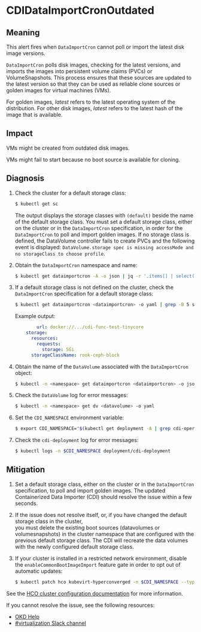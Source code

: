 # CDIDataImportCronOutdated
<!-- Edited by apinnick, Oct. 2022-->

## Meaning

This alert fires when `DataImportCron` cannot poll or import the latest disk image versions.

`DataImportCron` polls disk images, checking for the latest versions, and imports the images into persistent volume claims (PVCs) or VolumeSnapshots. This process ensures that these sources are updated to the latest version so that they can be used as reliable clone sources or golden images for virtual machines (VMs).

For golden images, _latest_ refers to the latest operating system of the distribution. For other disk images, _latest_ refers to the latest hash of the image that is available.

## Impact

VMs might be created from outdated disk images.

VMs might fail to start because no boot source is available for cloning.

## Diagnosis

1. Check the cluster for a default storage class:

   ```bash
   $ kubectl get sc
   ```

   The output displays the storage classes with `(default)` beside the name of the default storage class. You must set a default storage class, either on the cluster or in the `DataImportCron` specification, in order for the `DataImportCron` to poll and import golden images. If no storage class is defined, the DataVolume controller fails to create PVCs and the following event is displayed: `DataVolume.storage spec is missing accessMode and no storageClass to choose profile`.

2. Obtain the `DataImportCron` namespace and name:

   ```bash
   $ kubectl get dataimportcron -A -o json | jq -r '.items[] | select(.status.conditions[] | select(.type == "UpToDate" and .status == "False")) | .metadata.namespace + "/" + .metadata.name'
   ```

3. If a default storage class is not defined on the cluster, check the `DataImportCron` specification for a default storage class:

   ```bash
   $ kubectl get dataimportcron <dataimportcron> -o yaml | grep -B 5 storageClassName
   ```

   Example output:

   ```yaml
           url: docker://.../cdi-func-test-tinycore
       storage:
         resources:
           requests:
             storage: 5Gi
         storageClassName: rook-ceph-block
   ```

4. Obtain the name of the `DataVolume` associated with the `DataImportCron` object:

   ```bash
   $ kubectl -n <namespace> get dataimportcron <dataimportcron> -o json | jq .status.lastImportedPVC.name
   ```

5. Check the `DataVolume` log for error messages:

   ```bash
   $ kubectl -n <namespace> get dv <datavolume> -o yaml
   ```

6. Set the `CDI_NAMESPACE` environment variable:

   ```bash
   $ export CDI_NAMESPACE="$(kubectl get deployment -A | grep cdi-operator | awk '{print $1}')"
   ```

7. Check the `cdi-deployment` log for error messages:

   ```bash
   $ kubectl logs -n $CDI_NAMESPACE deployment/cdi-deployment
   ```

## Mitigation

1. Set a default storage class, either on the cluster or in the `DataImportCron` specification, to poll and import golden images. The updated Containerized Data Importer (CDI) should resolve the issue within a few seconds.

2. If the issue does not resolve itself, or, if you have changed the default storage class in the cluster,  
you must delete the existing boot sources (datavolumes or volumesnapshots) in the cluster namespace that are configured with the previous default storage class. The CDI will recreate the data volumes with the newly configured default storage class.

3. If your cluster is installed in a restricted network environment, disable the `enableCommonBootImageImport` feature gate in order to opt out of automatic updates:

   ```bash
   $ kubectl patch hco kubevirt-hyperconverged -n $CDI_NAMESPACE --type json -p '[{"op": "replace", "path": "/spec/featureGates/enableCommonBootImageImport", "value": false}]'
   ```

<!--DS: If you cannot resolve the issue, log in to the link:https://access.redhat.com[Customer Portal] and open a support case, attaching the artifacts gathered during the Diagnosis procedure.-->
<!--USstart-->
See the [HCO cluster configuration documentation](https://github.com/kubevirt/hyperconverged-cluster-operator/blob/main/docs/cluster-configuration.md#enablecommonbootimageimport-feature-gate) for more information.

If you cannot resolve the issue, see the following resources:

- [OKD Help](https://www.okd.io/help/)
- [#virtualization Slack channel](https://kubernetes.slack.com/channels/virtualization)
<!--USend-->
